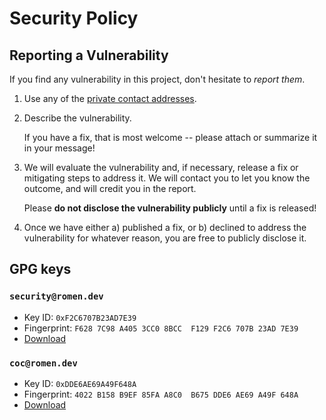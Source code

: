 # Security Policy

## Reporting a Vulnerability

If you find any vulnerability in this project,
don't hesitate to _report them_.

1. Use any of the [private contact addresses](https://github.com/qubip/qryptotoken#support).
2. Describe the vulnerability.

   If you have a fix, that is most welcome -- please attach or summarize
   it in your message!

3. We will evaluate the vulnerability and, if necessary, release a fix
   or mitigating steps to address it.
   We will contact you to let you know the outcome, and will credit you
   in the report.

   Please **do not disclose the vulnerability publicly** until a fix is
   released!

4. Once we have either
   a) published a fix, or
   b) declined to address the vulnerability for whatever reason,
   you are free to publicly disclose it.

## GPG keys

### `security@romen.dev`

- Key ID: `0xF2C6707B23AD7E39`
- Fingerprint: `F628 7C98 A405 3CC0 8BCC  F129 F2C6 707B 23AD 7E39`
- [Download](./keys/security_romen_dev.asc)

### `coc@romen.dev`

- Key ID: `0xDDE6AE69A49F648A`
- Fingerprint: `4022 B158 B9EF 85FA A8C0  B675 DDE6 AE69 A49F 648A`
- [Download](./keys/coc_romen_dev.asc)
